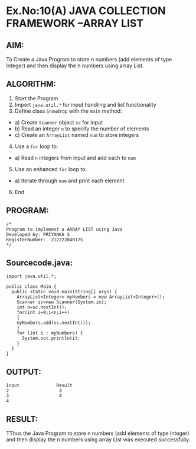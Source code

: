 # Ex.No:10(A) JAVA COLLECTION FRAMEWORK –ARRAY LIST

## AIM:

To Create a Java Program to store n numbers (add elements of type Integer) and then display the n numbers using array List.

## ALGORITHM:

1. Start the Program
2. Import `java.util.*` for input handling and list functionality
3. Define class `Snowdrop` with the `main` method:

- a) Create `Scanner` object `sc` for input
- b) Read an integer `n` to specify the number of elements
- c) Create an `ArrayList` named `num` to store integers

4. Use a `for` loop to:

- a) Read `n` integers from input and add each to `num`

5. Use an enhanced `for` loop to:

- a) Iterate through `num` and print each element

6. End

## PROGRAM:

```
/*
Program to implement a ARRAY LIST using Java
Developed by: PRIYANKA S
RegisterNumber:  212222040125
*/
```

## Sourcecode.java:

```
import java.util.*;

public class Main {
  public static void main(String[] args) {
    ArrayList<Integer> myNumbers = new ArrayList<Integer>();
    Scanner sc=new Scanner(System.in);
    int n=sc.nextInt();
    for(int i=0;i<n;i++)
    {
    myNumbers.add(sc.nextInt());
    }
    for (int i : myNumbers) {
      System.out.println(i);
    }
  }
}

```

## OUTPUT:

```
Input	           Result
2                   3
3                   4
4
```

## RESULT:

TThus the Java Program to store n numbers (add elements of type Integer) and then display the n numbers using array List was executed successfully.
